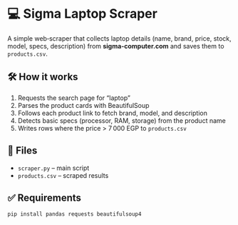# 💻 Sigma Laptop Scraper

A simple web‑scraper that collects laptop details (name, brand, price, stock, model, specs, description) from **sigma‑computer.com** and saves them to `products.csv`.

## 🛠 How it works
1. Requests the search page for “laptop”
2. Parses the product cards with BeautifulSoup
3. Follows each product link to fetch brand, model, and description
4. Detects basic specs (processor, RAM, storage) from the product name
5. Writes rows where the price > 7 000 EGP to `products.csv`

## 📁 Files
- `scraper.py` – main script
- `products.csv` – scraped results

## ✅ Requirements
```bash
pip install pandas requests beautifulsoup4
